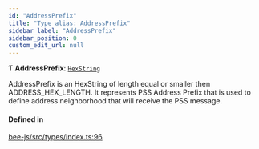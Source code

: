 ```yaml
---
id: "AddressPrefix"
title: "Type alias: AddressPrefix"
sidebar_label: "AddressPrefix"
sidebar_position: 0
custom_edit_url: null
---
```


Ƭ **AddressPrefix**: [`HexString`](Utils.HexString.md)

AddressPrefix is an HexString of length equal or smaller then ADDRESS_HEX_LENGTH.
It represents PSS Address Prefix that is used to define address neighborhood that will receive the PSS message.

#### Defined in

[bee-js/src/types/index.ts:96](https://github.com/ethersphere/bee-js/blob/2c8b9d1/src/types/index.ts#L96)
